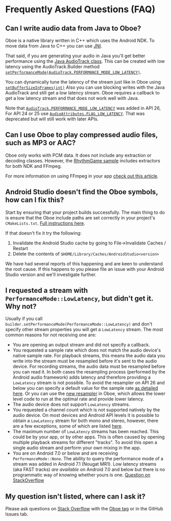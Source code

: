 # Frequently Asked Questions (FAQ)

## Can I write audio data from Java to Oboe?

Oboe is a native library written in C++ which uses the Android NDK. To move data from Java to C++ you can use [JNI](https://developer.android.com/training/articles/perf-jni). 

That said, if you are generating your audio in Java you'll get better performance using the [Java AudioTrack class](https://developer.android.com/reference/android/media/AudioTrack). This can be 
created with low latency using the AudioTrack.Builder method [`setPerformanceMode(AudioTrack.PERFORMANCE_MODE_LOW_LATENCY)`](https://developer.android.com/reference/android/media/AudioTrack#PERFORMANCE_MODE_LOW_LATENCY).

You can dynamically tune the latency of the stream just like in Oboe using [`setBufferSizeInFrames(int)`](https://developer.android.com/reference/android/media/AudioTrack.html#setBufferSizeInFrames(int))
Also you can use blocking writes with the Java AudioTrack and still get a low latency stream.
Oboe requires a callback to get a low latency stream and that does not work well with Java.

Note that [`AudioTrack.PERFORMANCE_MODE_LOW_LATENCY`](https://developer.android.com/reference/android/media/AudioTrack#PERFORMANCE_MODE_LOW_LATENCY) was added in API 26, For API 24 or 25 use [`AudioAttributes.FLAG_LOW_LATENCY`](https://developer.android.com/reference/kotlin/android/media/AudioAttributes#flag_low_latency). That was deprecated but will still work with later APIs.

## Can I use Oboe to play compressed audio files, such as MP3 or AAC?
Oboe only works with PCM data. It does not include any extraction or decoding classes. However, the [RhythmGame sample](https://github.com/google/oboe/tree/master/samples/RhythmGame) includes extractors for both NDK and FFmpeg. 

For more information on using FFmpeg in your app [check out this article](https://medium.com/@donturner/using-ffmpeg-for-faster-audio-decoding-967894e94e71).

## Android Studio doesn't find the Oboe symbols, how can I fix this?
Start by ensuring that your project builds successfully. The main thing to do is ensure that the Oboe include paths are set correctly in your project's `CMakeLists.txt`. [Full instructions here](https://github.com/google/oboe/blob/master/docs/GettingStarted.md#2-update-cmakeliststxt).

If that doesn't fix it try the following: 

1) Invalidate the Android Studio cache by going to File->Invalidate Caches / Restart
2) Delete the contents of `$HOME/Library/Caches/AndroidStudio<version>`

We have had several reports of this happening and are keen to understand the root cause. If this happens to you please file an issue with your Android Studio version and we'll investigate further. 

## I requested a stream with `PerformanceMode::LowLatency`, but didn't get it. Why not?
Usually if you call `builder.setPerformanceMode(PerformanceMode::LowLatency)` and don't specify other stream properties you will get a `LowLatency` stream. The most common reasons for not receiving one are: 

- You are opening an output stream and did not specify a callback.
- You requested a sample rate which does not match the audio device's native sample rate. For playback streams, this means the audio data you write into the stream must be resampled before it's sent to the audio device. For recording streams, the  audio data must be resampled before you can read it. In both cases the resampling process (performed by the Android audio framework) adds latency and therefore providing a `LowLatency` stream is not possible. To avoid the resampler on API 26 and below you can specify a default value for the sample rate [as detailed here](https://github.com/google/oboe/blob/master/docs/GettingStarted.md#obtaining-optimal-latency).  Or you can use the [new resampler](https://google.github.io/oboe/reference/classoboe_1_1_audio_stream_builder.html#af7d24a9ec975d430732151e5ee0d1027) in Oboe, which allows the lower level code to run at the optimal rate and provide lower latency.
- The audio device does not support `LowLatency` streams. 
- You requested a channel count which is not supported natively by the audio device. On most devices and Android API levels it is possible to obtain a `LowLatency` stream for both mono and stereo, however, there are a few exceptions, some of which are listed [here](https://github.com/google/oboe/blob/master/docs/AndroidAudioHistory.md). 
- The maximum number of `LowLatency` streams has been reached. This could be by your app, or by other apps. This is often caused by opening multiple playback streams for different "tracks". To avoid this open a single audio stream and perform 
your own mixing in the app. 
- You are on Android 7.0 or below and are receiving `PerformanceMode::None`. The ability to query the performance mode of a stream was added in Android 7.1 (Nougat MR1). Low latency streams (aka FAST tracks) _are available_ on Android 7.0 and below but there is no programmatic way of knowing whether yours is one. [Question on StackOverflow](https://stackoverflow.com/questions/56828501/does-opensl-es-support-performancemodelowlatency/5683499)

## My question isn't listed, where can I ask it?
Please ask questions on [Stack Overflow](https://stackoverflow.com/questions/ask) with the [Oboe tag](https://stackoverflow.com/tags/oboe) or in the GitHub Issues tab.
